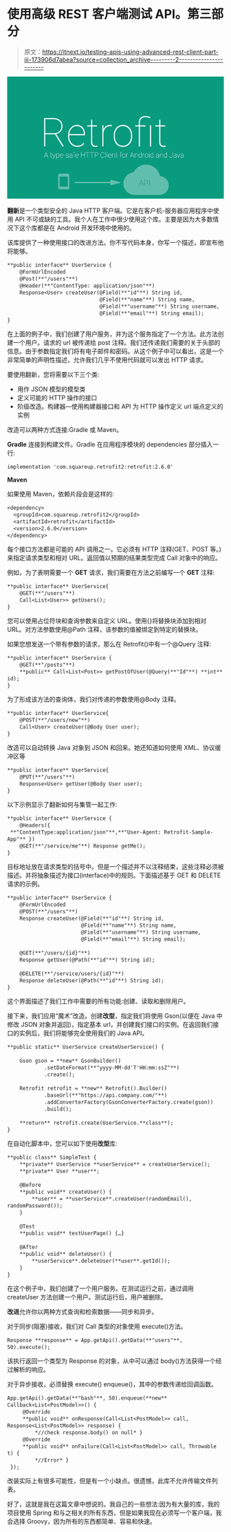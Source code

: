 # 使用高级 REST 客户端测试 API。第三部分

> 原文：<https://itnext.io/testing-apis-using-advanced-rest-client-part-iii-173906d7abea?source=collection_archive---------2----------------------->

![](img/70a8661f77504fd0ee23c8f67a3864c2.png)

**翻新**是一个类型安全的 Java HTTP 客户端。它是在客户机-服务器应用程序中使用 API 不可或缺的工具。我个人在工作中很少使用这个库。主要是因为大多数情况下这个库都是在 Android 开发环境中使用的。

该库提供了一种使用接口的改进方法。你不写代码本身，你写一个描述，即宣布他将能够。

```
**public interface** UserService {
    @FormUrlEncoded
    @Post(**"/users"**)
    @Header(**"ContentType: application/json"**)
    Response<User> createUser(@Field(**"id"**) String id,
                              @Field(**"name"**) String name,
                              @Field(**"username"**) String username,
                              @Field(**"email"**) String email);
}
```

在上面的例子中，我们创建了用户服务，并为这个服务指定了一个方法。此方法创建一个用户。请求的 url 被传递给 post 注释。我们还传递我们需要的关于头部的信息。由于参数指定我们将有电子邮件和密码。从这个例子中可以看出，这是一个非常简单的声明性描述，允许我们几乎不使用代码就可以发出 HTTP 请求。

要使用翻新，您将需要以下三个类:

*   用作 JSON 模型的模型类
*   定义可能的 HTTP 操作的接口
*   阶级改造。构建器—使用构建器接口和 API 为 HTTP 操作定义 url 端点定义的实例

改造可以两种方式连接:Gradle 或 Maven。

**Gradle**
连接到构建文件。Gradle 在应用程序模块的 dependencies 部分插入一行:

```
implementation 'com.squareup.retrofit2:retrofit:2.6.0'
```

**Maven**

如果使用 Maven，依赖片段会是这样的:

```
<dependency>
  <groupId>com.squareup.retrofit2</groupId>
  <artifactId>retrofit</artifactId>
  <version>2.6.0</version>
</dependency>
```

每个接口方法都是可能的 API 调用之一。它必须有 HTTP 注释(GET、POST 等。)来指定请求类型和相对 URL。返回值以预期的结果类型完成 Call 对象中的响应。

例如，为了表明需要一个 **GET** 请求，我们需要在方法之前编写一个 **GET** 注释:

```
**public interface** UserService{
    @GET(**"/users"**)
    Call<List<User>> getUsers();
}
```

您可以使用占位符块和查询参数来自定义 URL。使用{}将替换块添加到相对 URL。对方法参数使用@Path 注释，该参数的值被绑定到特定的替换块。

如果您想发送一个带有参数的请求，那么在 Retrofit()中有一个@Query 注释:

```
**public interface** UserService {
    @GET(**"/posts"**)
    **public** Call<List<Post>> getPostOfUser(@Query(**"Id"**) **int** id);
}
```

为了形成该方法的查询体，我们对传递的参数使用@Body 注释。

```
**public interface** UserService{
    @POST(**"/users/new"**)
    Call<User> createUser(@Body User user);
}
```

改造可以自动转换 Java 对象到 JSON 和回来。她还知道如何使用 XML、协议缓冲区等

```
**public interface** UserService{
    @PUT(**"/users"**)
    Response<User> getUser(@Body User user);
}
```

以下示例显示了翻新如何与集管一起工作:

```
**public interface** UserService {
    @Headers({
 **"ContentType:application/json"**,**"User-Agent: Retrofit-Sample-App"** })
    @GET(**"/service/me"**) Response getMe();
}
```

目标地址放在请求类型的括号中。但是一个描述并不以注释结束，这些注释必须被描述。并将抽象描述为接口(interface)中的规则。下面描述基于 GET 和 DELETE 请求的示例。

```
**public interface** UserService {
    @FormUrlEncoded
    @POST(**"/users"**)
    Response createUser(@Field(**"id"**) String id,
                        @Field(**"name"**) String name,
                        @Field(**"username"**) String username,
                        @Field(**"email"**) String email);

    @GET(**"/users/{id}"**)
    Response getUser(@Path(**"id"**) String id);

    @DELETE(**"/service/users/{id}"**)
    Response deleteUser(@Path(**"id"**) String id);
}
```

这个界面描述了我们工作中需要的所有功能:创建、读取和删除用户。

接下来，我们应用“魔术”改造。创建**改型**，指定我们将使用 Gson(以便在 Java 中修改 JSON 对象并返回)，指定基本 url，并创建我们接口的实例。在返回我们接口的实例后，我们将能够完全使用我们的 Java API。

```
**public static** UserService createUserService() {

    Gson gson = **new** GsonBuilder()
            .setDateFormat(**"yyyy-MM-dd'T'HH:mm:ssZ"**)
            .create();

    Retrofit retrofit = **new** Retrofit().Builder()
            .baseUrl(**"https://api.company.com/"**)
            .addConverterFactory(GsonConverterFactory.create(gson))
            .build();

    **return** retrofit.create(UserService.**class**);
}
```

在自动化脚本中，您可以如下使用**改型**库:

```
**public class** SimpleTest {
    **private** UserService **userService** = createUserService();
    **private** User **user**;

    @Before
    **public void** createUser() {
        **user** = **userService**.createUser(randomEmail(), randomPassword());
    }

    @Test
    **public void** testUserPage() {…}

    @After
    **public void** deleteUser() {
        **userService**.deleteUser(**user**.getId());
    }
}
```

在这个例子中，我们创建了一个用户服务。在测试运行之前，通过调用 createUser 方法创建一个用户。测试运行后，用户被删除。

**改进**允许你以两种方式查询和检索数据——同步和异步。

对于同步(阻塞)接收，我们对 Call 类型的对象使用 execute()方法。

```
Response **response** = App.getApi().getData(**"users"**, 50).execute();
```

该执行返回一个类型为 Response 的对象，从中可以通过 body()方法获得一个经过解析的响应。

对于异步接收，必须替换 execute() enqueue()，其中的参数传递给回调函数。

```
App.getApi().getData(**"bash"**, 50).enqueue(**new** Callback<List<PostModel>>() {
     @Override
     **public void** onResponse(Call<List<PostModel>> call, Response<List<PostModel>> response) {
         *//check response.body() on null* }
     @Override
     **public void** onFailure(Call<List<PostModel>> call, Throwable t) {
         *//Error* }
 });
```

改装实际上有很多可能性，但是有一个小缺点。很遗憾，此库不允许传输文件列表。

好了，这就是我在这篇文章中想说的。我自己的一些想法:因为有大量的库，我的项目使用 Spring 和与之相关的所有东西，但是如果我现在必须写一个客户端，我会选择 Groovy，因为所有的东西都简单、容易和快速。